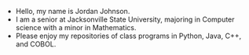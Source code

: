 - Hello, my name is Jordan Johnson.
- I am a senior at Jacksonville State University, majoring in Computer science with a minor in Mathematics.
- Please enjoy my repositories of class programs in Python, Java, C++, and COBOL.

<!---
Zink77/Zink77 is a ✨ special ✨ repository because its `README.md` (this file) appears on your GitHub profile.
You can click the Preview link to take a look at your changes.
--->
